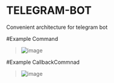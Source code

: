 # TELEGRAM-BOT

Convenient architecture for telegram bot 

#Example Command
>![image](https://user-images.githubusercontent.com/81651689/193475479-b1284b84-34ef-4bf6-b2eb-e467d6305233.png)

#Example CallbackCommnad
>![image](https://user-images.githubusercontent.com/81651689/193475733-138fedf4-7e05-493a-96ea-b6b66873d18a.png)


